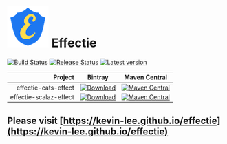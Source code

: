 # ![Effectie Logo](https://github.com/Kevin-Lee/effectie/raw/master/docs/microsite/img/effectie-logo-96x96.png) Effectie

[![Build Status](https://github.com/Kevin-Lee/effectie/workflows/Build%20All/badge.svg)](https://github.com/Kevin-Lee/effectie/actions?workflow=Build+All)
[![Release Status](https://github.com/Kevin-Lee/effectie/workflows/Release/badge.svg)](https://github.com/Kevin-Lee/effectie/actions?workflow=Release)
[![Latest version](https://index.scala-lang.org/kevin-lee/effectie/latest.svg)](https://index.scala-lang.org/kevin-lee/effectie)


| Project | Bintray | Maven Central |
| ------: | ------- | ------------- |
| effectie-cats-effect | [![Download](https://api.bintray.com/packages/kevinlee/maven/effectie-cats-effect/images/download.svg)](https://bintray.com/kevinlee/maven/effectie-cats-effect/_latestVersion) | [![Maven Central](https://maven-badges.herokuapp.com/maven-central/io.kevinlee/effectie-cats-effect_2.13/badge.svg)](https://search.maven.org/artifact/io.kevinlee/effectie-cats-effect_2.13) |
| effectie-scalaz-effect | [![Download](https://api.bintray.com/packages/kevinlee/maven/effectie-scalaz-effect/images/download.svg)](https://bintray.com/kevinlee/maven/effectie-scalaz-effect/_latestVersion) | [![Maven Central](https://maven-badges.herokuapp.com/maven-central/io.kevinlee/effectie-scalaz-effect_2.13/badge.svg)](https://search.maven.org/artifact/io.kevinlee/effectie-scalaz-effect_2.13) |

## Please visit [https://kevin-lee.github.io/effectie](https://kevin-lee.github.io/effectie)
